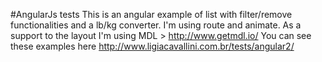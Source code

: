 #AngularJs tests
This is an angular example of list with filter/remove functionalities and a lb/kg converter. 
I'm using route and animate.
As a support to the layout I'm using MDL > http://www.getmdl.io/
You can see these examples here http://www.ligiacavallini.com.br/tests/angular2/